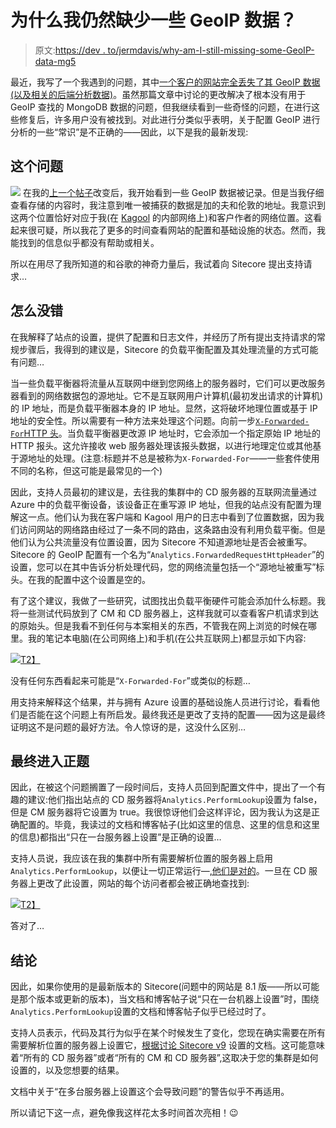 # 为什么我仍然缺少一些 GeoIP 数据？

> 原文:[https://dev . to/jermdavis/why-am-I-still-missing-some-GeoIP-data-mg5](https://dev.to/jermdavis/why-am-i-still-missing-some-geoip-data-mg5)

最近，我写了一个我遇到的问题，其中[一个客户的网站完全丢失了其 GeoIP 数据(以及相关的后端分析数据)](https://dev.to/jermdavis/why-am-i-missing-my-geoip-data-3770)。虽然那篇文章中讨论的更改解决了根本没有用于 GeoIP 查找的 MongoDB 数据的问题，但我继续看到一些奇怪的问题，在进行这些修复后，许多用户没有被找到。对此进行分类似乎表明，关于配置 GeoIP 进行分析的一些“常识”是不正确的——因此，以下是我的最新发现:

## [](#the-issue)这个问题

[![](../Images/e77682437ddc62226d68cd917ef6e3c9.png)](https://jermdavis.files.wordpress.com/2018/04/visitlocation.png) 在我的[上一个帖子](https://dev.to/jermdavis/why-am-i-missing-my-geoip-data-3kcl-temp-slug-357725)改变后，我开始看到一些 GeoIP 数据被记录。但是当我仔细查看存储的内容时，我注意到唯一被捕获的数据是加的夫和伦敦的地址。我意识到这两个位置恰好对应于我(在 [Kagool](http://www.bekagool.com) 的内部网络上)和客户作者的网络位置。这看起来很可疑，所以我花了更多的时间查看网站的配置和基础设施的状态。然而，我能找到的信息似乎都没有帮助或相关。

所以在用尽了我所知道的和谷歌的神奇力量后，我试着向 Sitecore 提出支持请求…

## [](#what-wasnt-wrong)怎么没错

在我解释了站点的设置，提供了配置和日志文件，并经历了所有提出支持请求的常规步骤后，我得到的建议是，Sitecore 的负载平衡配置及其处理流量的方式可能有问题…

当一些负载平衡器将流量从互联网中继到您网络上的服务器时，它们可以更改服务器看到的网络数据包的源地址。它不是互联网用户计算机(最初发出请求的计算机)的 IP 地址，而是负载平衡器本身的 IP 地址。显然，这将破坏地理位置或基于 IP 地址的安全性。所以需要有一种方法来处理这个问题。向前一步[`X-Forwarded-For`HTTP 头](https://developer.mozilla.org/en-US/docs/Web/HTTP/Headers/X-Forwarded-For)。当负载平衡器更改源 IP 地址时，它会添加一个指定原始 IP 地址的 HTTP 报头。这允许接收 web 服务器处理该报头数据，以进行地理定位或其他基于源地址的处理。(注意:标题并不总是被称为`X-Forwarded-For`——一些套件使用不同的名称，但这可能是最常见的一个)

因此，支持人员最初的建议是，去往我的集群中的 CD 服务器的互联网流量通过 Azure 中的负载平衡设备，该设备正在重写源 IP 地址，但我的站点没有配置为理解这一点。他们认为我在客户端和 Kagool 用户的日志中看到了位置数据，因为我们访问网站的网络路由经过了一条不同的路由，这条路由没有利用负载平衡。但是他们认为公共流量没有位置设置，因为 Sitecore 不知道源地址是否会被重写。Sitecore 的 GeoIP 配置有一个名为“`Analytics.ForwardedRequestHttpHeader`”的设置，您可以在其中告诉分析处理代码，您的网络流量包括一个“源地址被重写”标头。在我的配置中这个设置是空的。

有了这个建议，我做了一些研究，试图找出负载平衡硬件可能会添加什么标题。我将一些测试代码放到了 CM 和 CD 服务器上，这样我就可以查看客户机请求到达的原始头。但是我看不到任何与本案相关的东西，不管我在网上浏览的时候在哪里。我的笔记本电脑(在公司网络上)和手机(在公共互联网上)都显示如下内容:

[![](../Images/a4532233d1f06847465958f4c8b89fc8.png)T2】](https://jermdavis.files.wordpress.com/2018/06/headerlist.png)

没有任何东西看起来可能是“`X-Forwarded-For`”或类似的标题…

用支持来解释这个结果，并与拥有 Azure 设置的基础设施人员进行讨论，看看他们是否能在这个问题上有所启发。最终我还是更改了支持的配置——因为这是最终证明这不是问题的最好方法。令人惊讶的是，这没什么区别…

## [](#getting-to-the-issue-eventually)最终进入正题

因此，在被这个问题搁置了一段时间后，支持人员回到配置文件中，提出了一个有趣的建议:他们指出站点的 CD 服务器将`Analytics.PerformLookup`设置为 false，但是 CM 服务器将它设置为 true。我很惊讶他们会这样评论，因为我认为这是正确配置的。毕竟，我读过的文档和博客帖子(比如这里的信息、这里的信息和这里的信息)都指出“只在一台服务器上设置”是正确的设置…

支持人员说，我应该在我的集群中所有需要解析位置的服务器上启用`Analytics.PerformLookup`，以便让一切正常运行—[,他们是对的](https://media.giphy.com/media/YEaQWIJRg6dTa/giphy.gif)。一旦在 CD 服务器上更改了此设置，网站的每个访问者都会被正确地查找到:

[![](../Images/6ea8d380f888e982b57674f180116124.png)T2】](https://jermdavis.files.wordpress.com/2018/06/geoipdata.png)

答对了…

## [](#conclusions)结论

因此，如果你使用的是最新版本的 Sitecore(问题中的网站是 8.1 版——所以可能是那个版本或更新的版本)，当文档和博客帖子说“只在一台机器上设置”时，围绕`Analytics.PerformLookup`设置的文档和博客帖子似乎已经过时了。

支持人员表示，代码及其行为似乎在某个时候发生了变化，您现在确实需要在所有需要解析位置的服务器上设置它，[根据讨论 Sitecore v9](https://doc.sitecore.net/developers/server-role-configuration-reference/core-roles/content-delivery.html) 设置的文档。这可能意味着“所有的 CD 服务器”或者“所有的 CM 和 CD 服务器”,这取决于您的集群是如何设置的，以及您想要的结果。

文档中关于“在多台服务器上设置这个会导致问题”的警告似乎不再适用。

所以请记下这一点，避免像我这样花太多时间首次亮相！😉